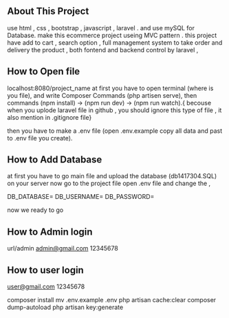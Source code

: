 
## About This Project 

use html , css , bootstrap , javascript , laravel . and use mySQL for Database.
make this ecommerce project useing MVC pattern .
this project have add to cart , search option , 
full management system to take order and delivery the product ,
both fontend and backend control by laravel ,

## How to Open file 
localhost:8080/project_name
at first you have to open terminal (where is you file),
and write Composer Commands (php artisen serve),
then commands (npm install) -> (npm run dev) -> (npm run watch).{ becouse when you uplode laravel file in github , you should ignore this 
type of file , it also mention in .gitignore file}

then you have to make a .env file (open .env.example copy all data and past to .env file you create).


## How to Add Database

at first you have to go main file and upload the database (db1417304.SQL) on your server
now go to the project file open .env file and change the ,

DB_DATABASE=
DB_USERNAME=
DB_PASSWORD=

now we ready to go 

## How to Admin login 

url/admin 
admin@gmail.com
12345678

## How to user login 

user@gmail.com
12345678


composer install 
mv .env.example .env 
php artisan cache:clear 
composer dump-autoload 
php artisan key:generate